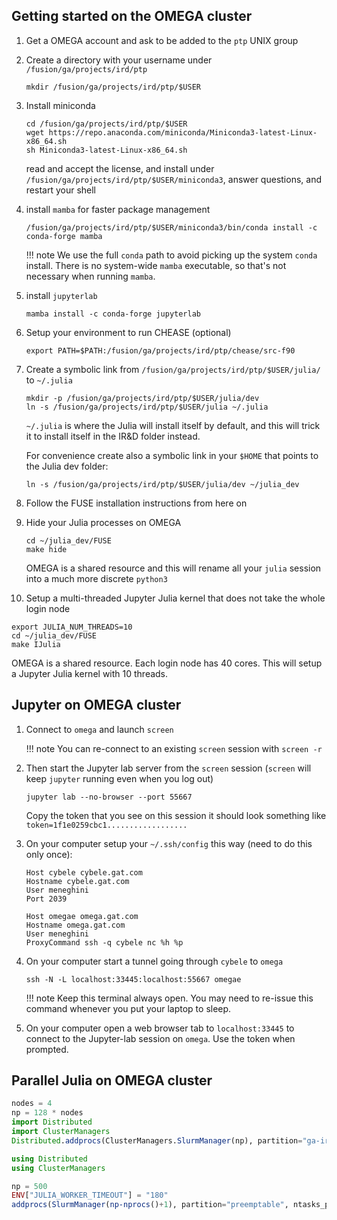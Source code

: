 ## Getting started on the OMEGA cluster

1. Get a OMEGA account and ask to be added to the `ptp` UNIX group

2. Create a directory with your username under `/fusion/ga/projects/ird/ptp`
   ```
   mkdir /fusion/ga/projects/ird/ptp/$USER
   ```

3. Install miniconda
   ```
   cd /fusion/ga/projects/ird/ptp/$USER
   wget https://repo.anaconda.com/miniconda/Miniconda3-latest-Linux-x86_64.sh
   sh Miniconda3-latest-Linux-x86_64.sh
   ```
   read and accept the license, and install under `/fusion/ga/projects/ird/ptp/$USER/miniconda3`, answer questions, and restart your shell

4. install `mamba` for faster package management
   ```
   /fusion/ga/projects/ird/ptp/$USER/miniconda3/bin/conda install -c conda-forge mamba
   ```
   !!! note
       We use the full `conda` path to avoid picking up the system `conda` install. There is no system-wide `mamba` executable, so that's not necessary when running `mamba`.

5. install `jupyterlab`
   ```
   mamba install -c conda-forge jupyterlab
   ```

6. Setup your environment to run CHEASE (optional)
   ```
   export PATH=$PATH:/fusion/ga/projects/ird/ptp/chease/src-f90
   ```

7. Create a symbolic link from `/fusion/ga/projects/ird/ptp/$USER/julia/` to `~/.julia`
   ```
   mkdir -p /fusion/ga/projects/ird/ptp/$USER/julia/dev
   ln -s /fusion/ga/projects/ird/ptp/$USER/julia ~/.julia
   ```
   `~/.julia` is where the Julia will install itself by default, and this will trick it to install itself in the IR&D folder instead.

   For convenience create also a symbolic link in your `$HOME` that points to the Julia dev folder:
   ```
   ln -s /fusion/ga/projects/ird/ptp/$USER/julia/dev ~/julia_dev
   ```

8. Follow the FUSE installation instructions from here on

9. Hide your Julia processes on OMEGA
   ```
   cd ~/julia_dev/FUSE
   make hide
   ```
   OMEGA is a shared resource and this will rename all your `julia` session into a much more discrete `python3`

10. Setup a multi-threaded Jupyter Julia kernel that does not take the whole login node
   ```
   export JULIA_NUM_THREADS=10
   cd ~/julia_dev/FUSE
   make IJulia
   ```
   OMEGA is a shared resource. Each login node has 40 cores. This will setup a Jupyter Julia kernel with 10 threads.

## Jupyter on OMEGA cluster

1. Connect to `omega` and launch `screen`

   !!! note
       You can re-connect to an existing `screen` session with `screen -r`

2. Then start the Jupyter lab server from the `screen` session (`screen` will keep `jupyter` running even when you log out)
   ```
   jupyter lab --no-browser --port 55667
   ```

   Copy the token that you see on this session it should look something like ```token=1f1e0259cbc1..................```

3. On your computer setup your `~/.ssh/config` this way (need to do this only once):
   ```
   Host cybele cybele.gat.com
   Hostname cybele.gat.com
   User meneghini
   Port 2039

   Host omegae omega.gat.com
   Hostname omega.gat.com
   User meneghini
   ProxyCommand ssh -q cybele nc %h %p
   ```

4. On your computer start a tunnel going through `cybele` to `omega`
   ```
   ssh -N -L localhost:33445:localhost:55667 omegae
   ```
   !!! note
       Keep this terminal always open. You may need to re-issue this command whenever you put your laptop to sleep.

5. On your computer open a web browser tab to `localhost:33445` to connect to the Jupyter-lab session on `omega`. Use the token when prompted.

## Parallel Julia on OMEGA cluster

```julia
nodes = 4
np = 128 * nodes
import Distributed
import ClusterManagers
Distributed.addprocs(ClusterManagers.SlurmManager(np), partition="ga-ird", topology=:master_worker, ntasks_per_core=1, mem_per_cpu="4G", time="99:99:99",)
```

```julia
using Distributed
using ClusterManagers

np = 500
ENV["JULIA_WORKER_TIMEOUT"] = "180"
addprocs(SlurmManager(np-nprocs()+1), partition="preemptable", ntasks_per_core=1, mem_per_cpu="4G", time="99:99:99", topology=:master_worker)
```
